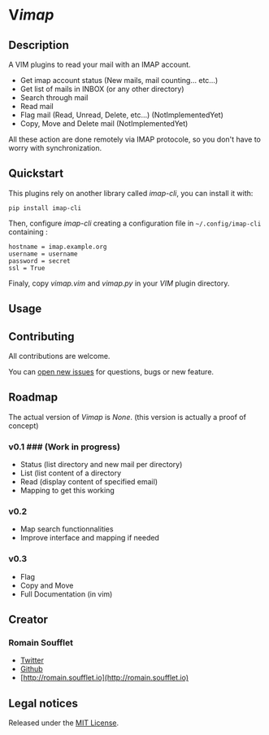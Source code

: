 V*imap*
=======


## Description ##

A VIM plugins to read your mail with an IMAP account.

* Get imap account status (New mails, mail counting… etc…)
* Get list of mails in INBOX (or any other directory)
* Search through mail
* Read mail
* Flag mail (Read, Unread, Delete, etc…) (NotImplementedYet)
* Copy, Move and Delete mail (NotImplementedYet)

All these action are done remotely via IMAP protocole, so you don't have to
worry with synchronization.


## Quickstart ##

This plugins rely on another library called *imap-cli*, you can install it with:

```
pip install imap-cli
```

Then, configure *imap-cli* creating a configuration file in `~/.config/imap-cli` containing :

    hostname = imap.example.org
    username = username
    password = secret
    ssl = True

Finaly, copy *vimap.vim* and *vimap.py* in your *VIM* plugin directory.


## Usage ##


## Contributing ##

All contributions are welcome.

You can [open new issues](https://github.com/Gentux/imap-cli/issues/new) for questions, bugs or new feature.


## Roadmap ##

The actual version of *Vimap* is *None*. (this version is actually a proof of concept)


### v0.1 ### (Work in progress)

* Status (list directory and new mail per directory)
* List (list content of a directory
* Read (display content of specified email)
* Mapping to get this working

### v0.2 ###

* Map search functionnalities
* Improve interface and mapping if needed

### v0.3 ###

* Flag
* Copy and Move
* Full Documentation (in vim)


## Creator ##

### Romain Soufflet ###

* [Twitter](http://twitter.com/Romain_Soufflet)
* [Github](http://github.com/Gentux)
* [http://romain.soufflet.io](http://romain.soufflet.io)


## Legal notices ##

Released under the [MIT License](http://www.opensource.org/licenses/mit-license.php).
